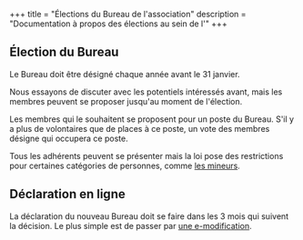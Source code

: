 +++
title = "Élections du Bureau de l'association"
description = "Documentation à propos des élections au sein de l'"
+++

## Élection du Bureau

Le Bureau doit être désigné chaque année avant le 31 janvier.

Nous essayons de discuter avec les potentiels intéressés avant, mais les
membres peuvent se proposer jusqu'au moment de l'élection.

Les membres qui le souhaitent se proposent pour un poste du Bureau. S'il y a
plus de volontaires que de places à ce poste, un vote des membres désigne qui
occupera ce poste.

Tous les adhérents peuvent se présenter mais la loi pose des restrictions pour
certaines catégories de personnes, comme [les
mineurs](https://www.associations.gouv.fr/capacite-de-creer-et-d-administrer-une-association.html).

## Déclaration en ligne

La déclaration du nouveau Bureau doit se faire dans les 3 mois qui suivent la
décision. Le plus simple est de passer par [une
e-modification](https://psl.service-public.fr/asso_mademarche/MD/demarche?action=modification).
